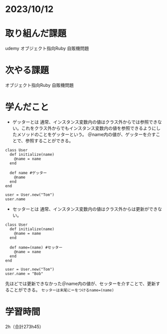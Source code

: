 # 2023/10/12
# 取り組んだ課題
udemy
オブジェクト指向Ruby 自販機問題
  
# 次やる課題
オブジェクト指向Ruby 自販機問題

# 学んだこと
* ゲッターとは
通常、インスタンス変数内の値はクラス外からでは参照できない。これをクラス外からでもインスタンス変数内の値を参照できるようにしたメソッドのことをゲッターという。
＠name内の値が、ゲッターを介すことで、参照することができる。
```
class User
  def initialize(name)
    @name = name
  end

  def name #ゲッター
    @name
  end
end

user = User.new("Tom") 
user.name
```
* セッターとは
通常、インスタンス変数内の値はクラス外からは更新ができない。
```
class User
  def initialize(name)
    @name = name
  end

  def name=(name) #セッター
    @name = name
  end
end

user = User.new("Tom") 
user.name = "Bob"
```
先ほどでは更新できなかった＠name内の値が、セッターを介すことで、更新することができる。
`セッターは末尾に＝をつけるname=(name)`

# 学習時間
2h（合計273h45）

